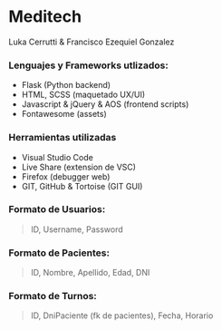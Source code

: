 # Meditech

Luka Cerrutti & Francisco Ezequiel Gonzalez

### Lenguajes y Frameworks utlizados:

- Flask (Python backend)
- HTML, SCSS (maquetado UX/UI)
- Javascript & jQuery & AOS (frontend scripts)
- Fontawesome (assets)

### Herramientas utilizadas

- Visual Studio Code
- Live Share (extension de VSC)
- Firefox (debugger web)
- GIT, GitHub & Tortoise (GIT GUI)

### Formato de Usuarios:

> ID, Username, Password

### Formato de Pacientes:

> ID, Nombre, Apellido, Edad, DNI

### Formato de Turnos:

> ID, DniPaciente (fk de pacientes), Fecha, Horario
